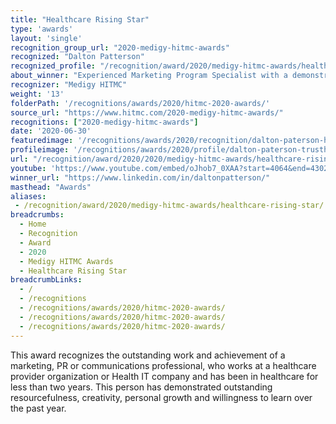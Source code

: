 ```yaml
---
title: "Healthcare Rising Star"
type: 'awards'
layout: 'single'
recognition_group_url: "2020-medigy-hitmc-awards"
recognized: "Dalton Patterson"
recognized_profile: "/recognition/award/2020/medigy-hitmc-awards/healthcare-rising-star"
about_winner: "Experienced Marketing Program Specialist with a demonstrated history of working in a variety of fields."
recognizer: "Medigy HITMC"  
weight: '13' 
folderPath: '/recognitions/awards/2020/hitmc-2020-awards/'
source_url: "https://www.hitmc.com/2020-medigy-hitmc-awards/"
recognitions: ["2020-medigy-hitmc-awards"]
date: '2020-06-30'
featuredimage: '/recognitions/awards/2020/recognition/dalton-paterson-hitmc-2020-rising-star.jpg'
profileimage: '/recognitions/awards/2020/profile/dalton-paterson-trusthcs.jpg'
url: "/recognition/award/2020/2020/medigy-hitmc-awards/healthcare-rising-star"
youtube: 'https://www.youtube.com/embed/oJhob7_0XAA?start=4064&end=4302'
winner_url: "https://www.linkedin.com/in/daltonpatterson/"
masthead: "Awards"
aliases:
 - /recognition/award/2020/medigy-hitmc-awards/healthcare-rising-star/
breadcrumbs:
  - Home
  - Recognition
  - Award
  - 2020
  - Medigy HITMC Awards
  - Healthcare Rising Star
breadcrumbLinks:
  - /
  - /recognitions
  - /recognitions/awards/2020/hitmc-2020-awards/
  - /recognitions/awards/2020/hitmc-2020-awards/
  - /recognitions/awards/2020/hitmc-2020-awards/
---
```


This award recognizes the outstanding work and achievement of a marketing, PR or communications professional, who works at a healthcare provider organization or Health IT company and has been in healthcare for less than two years. This person has demonstrated outstanding resourcefulness, creativity, personal growth and willingness to learn over the past year.